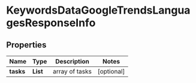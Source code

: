 # KeywordsDataGoogleTrendsLanguagesResponseInfo


## Properties

| Name | Type | Description | Notes |
|------------ | ------------- | ------------- | -------------|
**tasks** | **List<KeywordsDataGoogleTrendsLanguagesTaskInfo>** | array of tasks |[optional]|